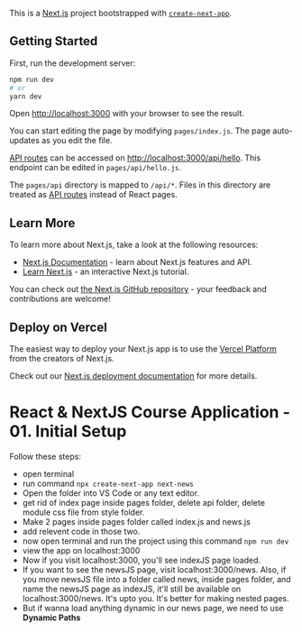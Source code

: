 This is a [Next.js](https://nextjs.org/) project bootstrapped with [`create-next-app`](https://github.com/vercel/next.js/tree/canary/packages/create-next-app).

## Getting Started

First, run the development server:

```bash
npm run dev
# or
yarn dev
```

Open [http://localhost:3000](http://localhost:3000) with your browser to see the result.

You can start editing the page by modifying `pages/index.js`. The page auto-updates as you edit the file.

[API routes](https://nextjs.org/docs/api-routes/introduction) can be accessed on [http://localhost:3000/api/hello](http://localhost:3000/api/hello). This endpoint can be edited in `pages/api/hello.js`.

The `pages/api` directory is mapped to `/api/*`. Files in this directory are treated as [API routes](https://nextjs.org/docs/api-routes/introduction) instead of React pages.

## Learn More

To learn more about Next.js, take a look at the following resources:

- [Next.js Documentation](https://nextjs.org/docs) - learn about Next.js features and API.
- [Learn Next.js](https://nextjs.org/learn) - an interactive Next.js tutorial.

You can check out [the Next.js GitHub repository](https://github.com/vercel/next.js/) - your feedback and contributions are welcome!

## Deploy on Vercel

The easiest way to deploy your Next.js app is to use the [Vercel Platform](https://vercel.com/new?utm_medium=default-template&filter=next.js&utm_source=create-next-app&utm_campaign=create-next-app-readme) from the creators of Next.js.

Check out our [Next.js deployment documentation](https://nextjs.org/docs/deployment) for more details.


# React & NextJS Course Application - 01. Initial Setup


Follow these steps:

- open terminal
- run command ``` npx create-next-app next-news ```
- Open the folder into VS Code or any text editor.
- get rid of index page inside pages folder, delete api folder, delete module css file from style folder.
- Make 2 pages inside pages folder called index.js and news.js
- add relevent code in those two.
- now open terminal and run the project using this command ```npm run dev```
- view the app on localhost:3000
- Now if you visit localhost:3000, you'll see indexJS page loaded.
- If you want to see the newsJS page, visit localhost:3000/news. Also, if you move newsJS file into a folder called news, inside pages folder, and name the newsJS page as indexJS, it'll still be available on localhost:3000/news. It's upto you. It's better for making nested pages.
- But if wanna load anything dynamic in our news page, we need to use <strong>Dynamic Paths</strong>



